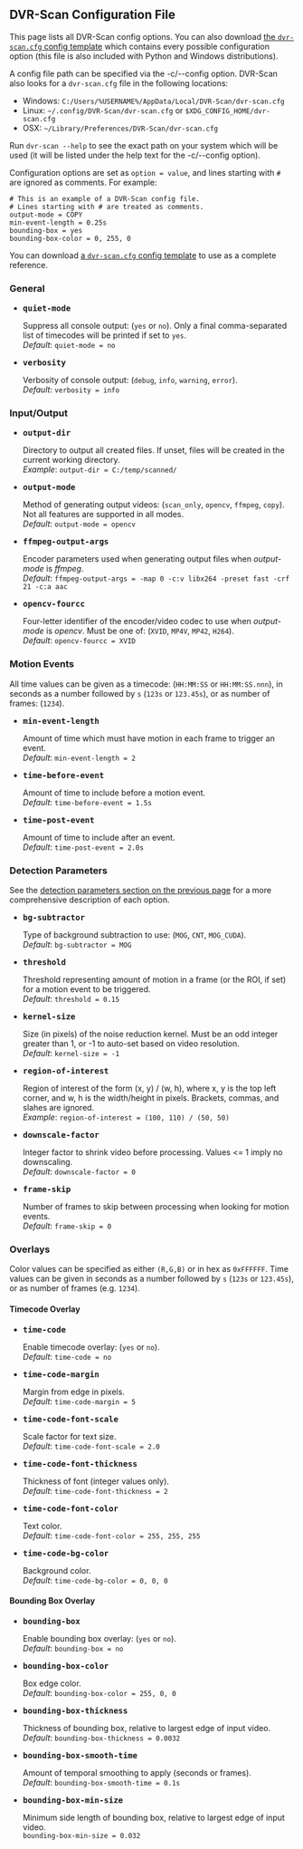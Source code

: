 
## DVR-Scan Configuration File

This page lists all DVR-Scan config options. You can also download [the `dvr-scan.cfg` config template](https://github.com/Breakthrough/DVR-Scan/blob/v1.5/dvr-scan.cfg) which contains every possible configuration option (this file is also included with Python and Windows distributions).

A config file path can be specified via the -c/--config option. DVR-Scan also looks for a `dvr-scan.cfg` file in the following locations:

 * Windows: `C:/Users/%USERNAME%/AppData/Local/DVR-Scan/dvr-scan.cfg`
 * Linux: `~/.config/DVR-Scan/dvr-scan.cfg` or `$XDG_CONFIG_HOME/dvr-scan.cfg`
 * OSX: `~/Library/Preferences/DVR-Scan/dvr-scan.cfg`

Run `dvr-scan --help` to see the exact path on your system which will be used (it will be listed under the help text for the -c/--config option).

Configuration options are set as `option = value`, and lines starting with `#` are ignored as comments. For example:

```
# This is an example of a DVR-Scan config file.
# Lines starting with # are treated as comments.
output-mode = COPY
min-event-length = 0.25s
bounding-box = yes
bounding-box-color = 0, 255, 0
```

You can download [a `dvr-scan.cfg` config template](https://github.com/Breakthrough/DVR-Scan/blob/v1.5/dvr-scan.cfg) to use as a complete reference.


### General

 * <b><pre>quiet-mode</pre></b>
    Suppress all console output: (`yes` or `no`). Only a final comma-separated list of timecodes will be printed if set to `yes`.
    <br/>*Default*: `quiet-mode = no`

 * <b><pre>verbosity</pre></b>
    Verbosity of console output: (`debug`, `info`, `warning`, `error`).
    <br/>*Default*: `verbosity = info`

### Input/Output

 * <b><pre>output-dir</pre></b>
    Directory to output all created files. If unset, files will be created in the current working directory.
    <br/>*Example*: `output-dir = C:/temp/scanned/`

 * <b><pre>output-mode</pre></b>
    Method of generating output videos: (`scan_only`, `opencv`, `ffmpeg`, `copy`). Not all features are supported in all modes.
    <br/>*Default*: `output-mode = opencv`

 * <b><pre>ffmpeg-output-args</pre></b>
    Encoder parameters used when generating output files when *output-mode* is *ffmpeg*.
    <br/>*Default*: `ffmpeg-output-args = -map 0 -c:v libx264 -preset fast -crf 21 -c:a aac`

 * <b><pre>opencv-fourcc</pre></b>
    Four-letter identifier of the encoder/video codec to use when *output-mode* is *opencv*. Must be one of: (`XVID`, `MP4V`, `MP42`, `H264`).
    <br/>*Default*: `opencv-fourcc = XVID`


### Motion Events

All time values can be given as a timecode: (`HH:MM:SS` or `HH:MM:SS.nnn`), in seconds as a number followed by `s` (`123s` or `123.45s`), or as number of frames: (`1234`).

 * <b><pre>min-event-length</pre></b>
    Amount of time which must have motion in each frame to trigger an event.
    <br/>*Default*: `min-event-length = 2`

 * <b><pre>time-before-event</pre></b>
    Amount of time to include before a motion event.
    <br/>*Default*: `time-before-event = 1.5s`

 * <b><pre>time-post-event</pre></b>
    Amount of time to include after an event.
    <br/>*Default*: `time-post-event = 2.0s`


### Detection Parameters

See the [detection parameters section on the previous page](options.md#detection-parameters) for a more comprehensive description of each option.

 * <b><pre>bg-subtractor</pre></b>
    Type of background subtraction to use: (`MOG`, `CNT`, `MOG_CUDA`).
    <br/>*Default*: `bg-subtractor = MOG`


 * <b><pre>threshold</pre></b>
    Threshold representing amount of motion in a frame (or the ROI, if set) for a motion event to be triggered.
    <br/>*Default*: `threshold = 0.15`

 * <b><pre>kernel-size</pre></b>
    Size (in pixels) of the noise reduction kernel. Must be an odd integer greater than 1, or -1 to auto-set based on video resolution.
    <br/>*Default*: `kernel-size = -1`

 * <b><pre>region-of-interest</pre></b>
    Region of interest of the form (x, y) / (w, h), where x, y is the top left corner, and w, h is the width/height in pixels. Brackets, commas, and slahes are ignored.
    <br/>*Example*: `region-of-interest = (100, 110) / (50, 50)`

 * <b><pre>downscale-factor</pre></b>
    Integer factor to shrink video before processing. Values <= 1 imply no downscaling.
    <br/>*Default*: `downscale-factor = 0`

 * <b><pre>frame-skip</pre></b>
    Number of frames to skip between processing when looking for motion events.
    <br/>*Default*: `frame-skip = 0`


### Overlays

Color values can be specified as either `(R,G,B)` or in hex as `0xFFFFFF`. Time values can be given in seconds as a number followed by `s` (`123s` or `123.45s`), or as number of frames (e.g. `1234`).

#### Timecode Overlay

 * <b><pre>time-code</pre></b>
    Enable timecode overlay: (`yes` or `no`).
    <br/>*Default*: `time-code = no`

 * <b><pre>time-code-margin</pre></b>
    Margin from edge in pixels.
    <br/>*Default*: `time-code-margin = 5`

 * <b><pre>time-code-font-scale</pre></b>
    Scale factor for text size.
    <br/>*Default*: `time-code-font-scale = 2.0`

 * <b><pre>time-code-font-thickness</pre></b>
    Thickness of font (integer values only).
    <br/>*Default*: `time-code-font-thickness = 2`

 * <b><pre>time-code-font-color</pre></b>
    Text color.
    <br/>*Default*: `time-code-font-color = 255, 255, 255`

 * <b><pre>time-code-bg-color</pre></b>
    Background color.
    <br/>*Default*: `time-code-bg-color = 0, 0, 0`


#### Bounding Box Overlay

 * <b><pre>bounding-box</pre></b>
    Enable bounding box overlay: (`yes` or `no`).
    <br/>*Default*: `bounding-box = no`

 * <b><pre>bounding-box-color</pre></b>
    Box edge color.
    <br/>*Default*: `bounding-box-color = 255, 0, 0`

 * <b><pre>bounding-box-thickness</pre></b>
    Thickness of bounding box, relative to largest edge of input video.
    <br/>*Default*: `bounding-box-thickness = 0.0032`

 * <b><pre>bounding-box-smooth-time</pre></b>
    Amount of temporal smoothing to apply (seconds or frames).
    <br/>*Default*: `bounding-box-smooth-time = 0.1s`

 * <b><pre>bounding-box-min-size</pre></b>
    Minimum side length of bounding box, relative to largest edge of input video.
    <br/>`bounding-box-min-size = 0.032`
